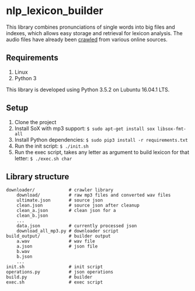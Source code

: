 # nlp_lexicon_builder

This library combines pronunciations of single words into big files and indexes, which allows easy storage and retrieval for lexicon analysis. The audio files have already been [crawled](https://github.com/nathanielove/English-words-pronunciation-mp3-audio-download) from various online sources.

## Requirements

1. Linux
1. Python 3

This library is developed using Python 3.5.2 on Lubuntu 16.04.1 LTS.

## Setup

1. Clone the project
1. Install SoX with mp3 support: `$ sudo apt-get install sox libsox-fmt-all`
1. Install Python dependencies: `$ sudo pip3 install -r requirements.txt`
1. Run the init script: `$ ./init.sh`
1. Run the exec script, takes any letter as argument to build lexicon for that letter: `$ ./exec.sh char`

## Library structure

```
downloader/             # crawler library
    download/           # raw mp3 files and converted wav files
    ultimate.json       # source json
    clean.json          # source json after cleanup
    clean_a.json        # clean json for a
    clean_b.json
    ...
    data.json           # currently processed json
    download_all_mp3.py # downloader script
build_output/           # builder output
    a.wav               # wav file
    a.json              # json file
    b.wav
    b.json
    ...
init.sh                 # init script
operations.py           # json operations
build.py                # builder
exec.sh                 # exec script
```